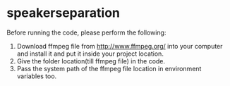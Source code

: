 # speakerseparation

Before running the code, please perform the following:

1) Download ffmpeg file from http://www.ffmpeg.org/ into your computer and install it and put it inside your project location.
2) Give the folder location(till ffmpeg file) in the code.
3) Pass the system path of the ffmpeg file location in environment variables too.
